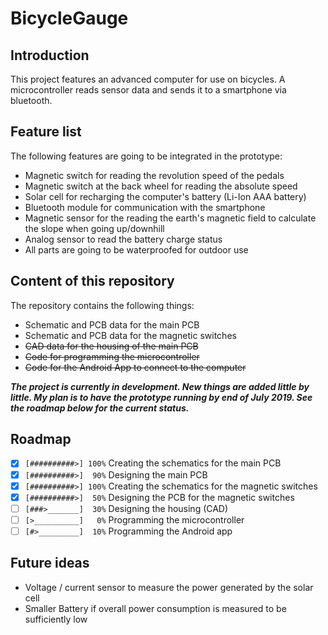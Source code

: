 # BicycleGauge

## Introduction

This project features an advanced computer for use on bicycles.
A microcontroller reads sensor data and sends it to a smartphone via bluetooth.

## Feature list

The following features are going to be integrated in the prototype:
- Magnetic switch for reading the revolution speed of the pedals
- Magnetic switch at the back wheel for reading the absolute speed
- Solar cell for recharging the computer's battery (Li-Ion AAA battery)
- Bluetooth module for communication with the smartphone
- Magnetic sensor for the reading the earth's magnetic field to calculate the slope when going up/downhill
- Analog sensor to read the battery charge status
- All parts are going to be waterproofed for outdoor use

## Content of this repository

The repository contains the following things:
- Schematic and PCB data for the main PCB
- Schematic and PCB data for the magnetic switches
- ~~CAD data for the housing of the main PCB~~
- ~~Code for programming the microcontroller~~
- ~~Code for the Android App to connect to the computer~~

**_The project is currently in development. New things are added little by little.
My plan is to have the prototype running by end of July 2019.
See the roadmap below for the current status._**

## Roadmap

- [X] <code>[##########>]&nbsp;100%</code> Creating the schematics for the main PCB
- [X] <code>[##########>]&nbsp;&nbsp;90%</code> Designing the main PCB
- [X] <code>[##########>]&nbsp;100%</code> Creating the schematics for the magnetic switches
- [X] <code>[##########>]&nbsp;&nbsp;50%</code> Designing the PCB for the magnetic switches
- [ ] <code>[###>_______]&nbsp;&nbsp;30%</code> Designing the housing (CAD)
- [ ] <code>[>__________]&nbsp;&nbsp;&nbsp;0%</code> Programming the microcontroller
- [ ] <code>[#>_________]&nbsp;&nbsp;10%</code> Programming the Android app

## Future ideas

- Voltage / current sensor to measure the power generated by the solar cell
- Smaller Battery if overall power consumption is measured to be sufficiently low
